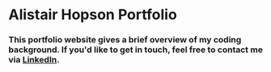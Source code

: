 # Alistair Hopson Portfolio

### This portfolio website gives a brief overview of my coding background. If you'd like to get in touch, feel free to contact me via [LinkedIn](https://www.linkedin.com/in/alistair-hopson/).
